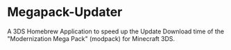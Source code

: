# Megapack-Updater
A 3DS Homebrew Application to speed up the Update Download time of the "Modernization Mega Pack" (modpack) for Minecraft 3DS.
